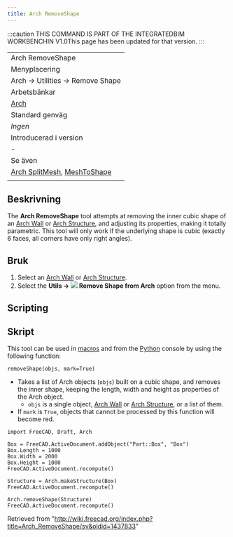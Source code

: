 ```yaml
---
title: Arch RemoveShape
---
```

:::caution
THIS COMMAND IS PART OF THE INTEGRATEDBIM WORKBENCHIN V1.0This page has been updated for that version.
:::

|  |
| --- |
| Arch RemoveShape |
| Menyplacering |
| Arch → Utilities → Remove Shape |
| Arbetsbänkar |
| [Arch](/Arch_Workbench/sv "Arch Workbench/sv") |
| Standard genväg |
| *Ingen* |
| Introducerad i version |
| - |
| Se även |
| [Arch SplitMesh](/Arch_SplitMesh "Arch SplitMesh"), [MeshToShape](/Arch_MeshToShape/sv "Arch MeshToShape/sv") |
|  |

## Beskrivning

The **Arch RemoveShape** tool attempts at removing the inner cubic shape of an [Arch Wall](/Arch_Wall "Arch Wall") or [Arch Structure](/Arch_Structure "Arch Structure"), and adjusting its properties, making it totally parametric. This tool will only work if the underlying shape is cubic (exactly 6 faces, all corners have only right angles).

## Bruk

1. Select an [Arch Wall](/Arch_Wall "Arch Wall") or [Arch Structure](/Arch_Structure "Arch Structure").
2. Select the **Utils → ![](/images/Arch_RemoveShape.svg) Remove Shape from Arch** option from the menu.

## Scripting

## Skript

This tool can be used in [macros](/Macros "Macros") and from the [Python](/Python "Python") console by using the following function:

```
removeShape(objs, mark=True)

```

* Takes a list of Arch objects (`objs`) built on a cubic shape, and removes the inner shape, keeping the length, width and height as properties of the Arch object.
  + `objs` is a single object, [Arch Wall](/Arch_Wall "Arch Wall") or [Arch Structure](/Arch_Structure "Arch Structure"), or a list of them.
* If `mark` is `True`, objects that cannot be processed by this function will become red.

```
import FreeCAD, Draft, Arch

Box = FreeCAD.ActiveDocument.addObject("Part::Box", "Box")
Box.Length = 1000
Box.Width = 2000
Box.Height = 1000
FreeCAD.ActiveDocument.recompute()

Structure = Arch.makeStructure(Box)
FreeCAD.ActiveDocument.recompute()

Arch.removeShape(Structure)
FreeCAD.ActiveDocument.recompute()

```

Retrieved from "<http://wiki.freecad.org/index.php?title=Arch_RemoveShape/sv&oldid=1437833>"